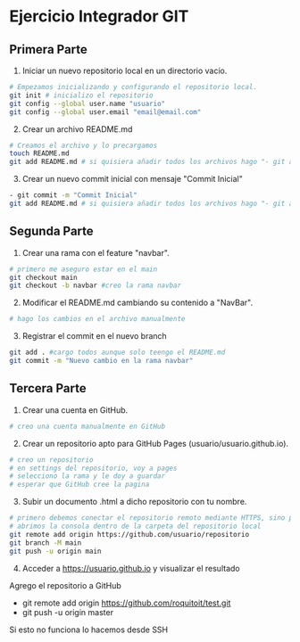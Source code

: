 # Ejercicio Integrador GIT

## Primera Parte
1. Iniciar un nuevo repositorio local en un directorio vacío.
```sh
# Empezamos inicializando y configurando el repositorio local.
git init # inicializo el repositorio
git config --global user.name "usuario"
git config --global user.email "email@email.com"
```

2. Crear un archivo README.md
```sh
# Creamos el archivo y lo precargamos 
touch README.md
git add README.md # si quisiera añadir todos los archivos hago "- git add ."
```

3. Crear un nuevo commit inicial con mensaje "Commit Inicial"
```sh
- git commit -m "Commit Inicial"
git add README.md # si quisiera añadir todos los archivos hago "- git add ."
```

## Segunda Parte
1. Crear una rama con el feature "navbar".
```sh
# primero me aseguro estar en el main
git checkout main
git checkout -b navbar #creo la rama navbar
```

2. Modificar el README.md cambiando su contenido a "NavBar".
```sh
# hago los cambios en el archivo manualmente
```

3. Registrar el commit en el nuevo branch
```sh
git add . #cargo todos aunque solo teengo el README.md
git commit -m "Nuevo cambio en la rama navbar"
```

## Tercera Parte
1. Crear una cuenta en GitHub.
```sh
# creo una cuenta manualmente en GitHub
```

2. Crear un repositorio apto para GitHub Pages (usuario/usuario.github.io).
```sh
# creo un repositorio
# en settings del repositorio, voy a pages
# selecciono la rama y le doy a guardar
# esperar que GitHub cree la pagina
```

3. Subir un documento .html a dicho repositorio con tu nombre.
```sh
# primero debemos conectar el repositorio remoto mediante HTTPS, sino podemos usar SSH
# abrimos la consola dentro de la carpeta del repositorio local
git remote add origin https://github.com/usuario/repositorio
git branch -M main
git push -u origin main
```


4. Acceder a https://usuario.github.io y visualizar 
el resultado







Agrego el repositorio a GitHub
- git remote add origin https://github.com/roquitoit/test.git
- git push -u origin master

Si esto no funciona lo hacemos desde SSH

